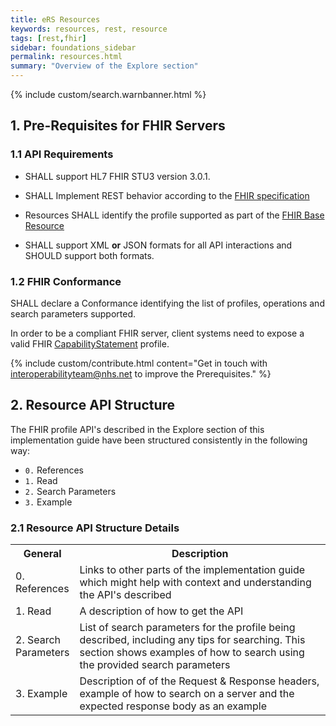 ```yaml
---
title: eRS Resources
keywords: resources, rest, resource
tags: [rest,fhir]
sidebar: foundations_sidebar
permalink: resources.html
summary: "Overview of the Explore section"
---
```


{% include custom/search.warnbanner.html %}


## 1. Pre-Requisites for FHIR Servers ##

### 1.1 API Requirements ###

- SHALL support HL7 FHIR STU3 version 3.0.1.

<!--- SHALL support the CareConnect Patient resource profile.
- SHALL support at least one additional resource profile from the list of CareConnect Profiles-->

- SHALL Implement REST behavior according to the [FHIR specification](http://http://www.hl7.org/fhir/http.html)

- Resources SHALL identify the profile supported as part of the [FHIR Base Resource](https://hl7.org/fhir/resource-definitions.html#Resource.meta)

- SHALL support XML **or** JSON formats for all API interactions and SHOULD support both formats.


### 1.2 FHIR Conformance ###

SHALL declare a Conformance identifying the list of profiles, operations and search parameters supported.

In order to be a compliant FHIR server, client systems need to expose a valid FHIR [CapabilityStatement](https://www.http://hl7.org/fhir/STU3/capabilitystatement.html) profile.

{% include custom/contribute.html content="Get in touch with interoperabilityteam@nhs.net to improve the Prerequisites." %}

## 2. Resource API Structure ##
The FHIR profile API's described in the Explore section of this implementation guide have been structured consistently in the following way:
- `0.` References
- `1.` Read
- `2.` Search Parameters
- `3.` Example

### 2.1 Resource API Structure Details ###

<table style="min-width:100%;width:100%">
<tr id="clinical">
<th style="width:20%;">General</th>
<th style="width:80%;">Description </th>
</tr>
<tr>
<td>0. References</td>
<td>Links to other parts of the implementation guide which might help with context and understanding the API's described</td>
</tr>
<tr>
<td>1. Read</td>
<td>A description of how to get the API</td>
</tr>
<tr>
<td>2. Search Parameters</td>
<td>List of search parameters for the profile being described, including any tips for searching. This section shows examples of how to search using the provided search parameters</td>
</tr>
<tr>
<td>3. Example</td>
<td>Description of of the Request & Response headers, example of how to search on a server and the expected response body as an example</td>
</tr>
</table>